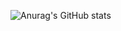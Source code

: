 
![Anurag's GitHub stats](https://github-readme-stats.vercel.app/api?username=DenisDrobyshev&show_icons=true&theme=cobalt)

